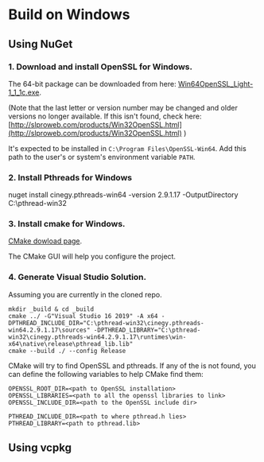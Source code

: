 # Build on Windows

## Using NuGet

### 1. Download and install OpenSSL for Windows.

The 64-bit package can be downloaded from here: [Win64OpenSSL\_Light-1\_1\_1c.exe](http://slproweb.com/download/Win64OpenSSL_Light-1_1_1c.exe).

\(Note that the last letter or version number may be changed and older versions no longer available. If this isn't found, check here: [http://slproweb.com/products/Win32OpenSSL.html](http://slproweb.com/products/Win32OpenSSL.html) \)

It's expected to be installed in `C:\Program Files\OpenSSL-Win64`. Add this path to the user's or system's environment variable `PATH`.

### 2. Install Pthreads for Windows

nuget install cinegy.pthreads-win64 -version 2.9.1.17 -OutputDirectory C:\pthread-win32

### 3. Install cmake for Windows.

[CMake dowload page](https://cmake.org/download/).

The CMake GUI will help you configure the project.

### 4. Generate Visual Studio Solution.

Assuming you are currently in the cloned repo.

```text
mkdir _build & cd _build
cmake ../ -G"Visual Studio 16 2019" -A x64 -DPTHREAD_INCLUDE_DIR="C:\pthread-win32\cinegy.pthreads-win64.2.9.1.17\sources" -DPTHREAD_LIBRARY="C:\pthread-win32\cinegy.pthreads-win64.2.9.1.17\runtimes\win-x64\native\release\pthread_lib.lib"
cmake --build ./ --config Release
```

CMake will try to find OpenSSL and pthreads. If any of the is not found, you can define the following variables to help CMake find them:

```text
OPENSSL_ROOT_DIR=<path to OpenSSL installation>
OPENSSL_LIBRARIES=<path to all the openssl libraries to link>
OPENSSL_INCLUDE_DIR=<path to the OpenSSL include dir>

PTHREAD_INCLUDE_DIR=<path to where pthread.h lies>
PTHREAD_LIBRARY=<path to pthread.lib>
```

## Using vcpkg

